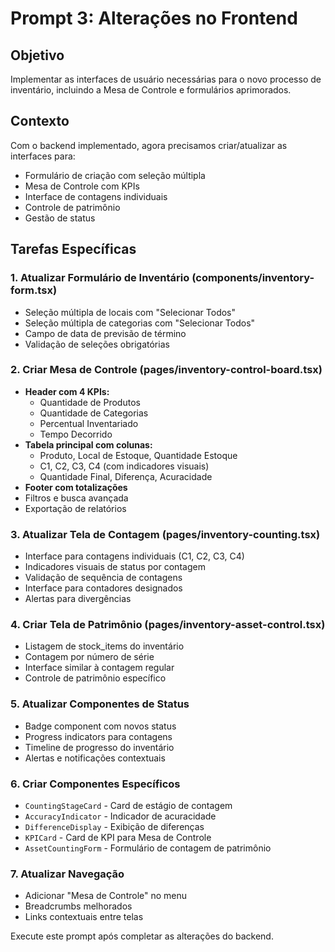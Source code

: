 
# Prompt 3: Alterações no Frontend

## Objetivo
Implementar as interfaces de usuário necessárias para o novo processo de inventário, incluindo a Mesa de Controle e formulários aprimorados.

## Contexto
Com o backend implementado, agora precisamos criar/atualizar as interfaces para:
- Formulário de criação com seleção múltipla
- Mesa de Controle com KPIs
- Interface de contagens individuais
- Controle de patrimônio
- Gestão de status

## Tarefas Específicas

### 1. Atualizar Formulário de Inventário (components/inventory-form.tsx)
- Seleção múltipla de locais com "Selecionar Todos"
- Seleção múltipla de categorias com "Selecionar Todos"
- Campo de data de previsão de término
- Validação de seleções obrigatórias

### 2. Criar Mesa de Controle (pages/inventory-control-board.tsx)
- **Header com 4 KPIs:**
  - Quantidade de Produtos
  - Quantidade de Categorias  
  - Percentual Inventariado
  - Tempo Decorrido
- **Tabela principal com colunas:**
  - Produto, Local de Estoque, Quantidade Estoque
  - C1, C2, C3, C4 (com indicadores visuais)
  - Quantidade Final, Diferença, Acuracidade
- **Footer com totalizações**
- Filtros e busca avançada
- Exportação de relatórios

### 3. Atualizar Tela de Contagem (pages/inventory-counting.tsx)
- Interface para contagens individuais (C1, C2, C3, C4)
- Indicadores visuais de status por contagem
- Validação de sequência de contagens
- Interface para contadores designados
- Alertas para divergências

### 4. Criar Tela de Patrimônio (pages/inventory-asset-control.tsx)
- Listagem de stock_items do inventário
- Contagem por número de série
- Interface similar à contagem regular
- Controle de patrimônio específico

### 5. Atualizar Componentes de Status
- Badge component com novos status
- Progress indicators para contagens
- Timeline de progresso do inventário
- Alertas e notificações contextuais

### 6. Criar Componentes Específicos
- `CountingStageCard` - Card de estágio de contagem
- `AccuracyIndicator` - Indicador de acuracidade
- `DifferenceDisplay` - Exibição de diferenças
- `KPICard` - Card de KPI para Mesa de Controle
- `AssetCountingForm` - Formulário de contagem de patrimônio

### 7. Atualizar Navegação
- Adicionar "Mesa de Controle" no menu
- Breadcrumbs melhorados
- Links contextuais entre telas

Execute este prompt após completar as alterações do backend.
